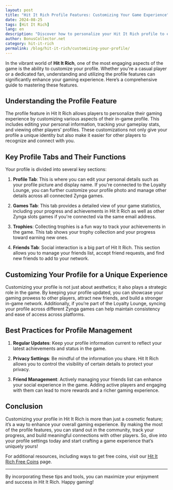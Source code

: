 ```yaml
---
layout: post
title: "Hit It Rich Profile Features: Customizing Your Game Experience"
date: 2024-08-25
tags: [Hit It Rich]
lang: en
description: "Discover how to personalize your Hit It Rich profile to enhance your gaming experience."
author: BonusCollector.net
category: hit-it-rich
permalink: /blog/hit-it-rich/customizing-your-profile/
---
```


In the vibrant world of **Hit It Rich**, one of the most engaging aspects of the game is the ability to customize your profile. Whether you're a casual player or a dedicated fan, understanding and utilizing the profile features can significantly enhance your gaming experience. Here’s a comprehensive guide to mastering these features.

## Understanding the Profile Feature

The profile feature in Hit It Rich allows players to personalize their gaming experience by customizing various aspects of their in-game profile. This includes editing your personal information, tracking your gameplay stats, and viewing other players' profiles. These customizations not only give your profile a unique identity but also make it easier for other players to recognize and connect with you.

## Key Profile Tabs and Their Functions

Your profile is divided into several key sections:

1. **Profile Tab**: This is where you can edit your personal details such as your profile picture and display name. If you're connected to the Loyalty Lounge, you can further customize your profile photo and manage other details across all connected Zynga games.

2. **Games Tab**: This tab provides a detailed view of your game statistics, including your progress and achievements in Hit It Rich as well as other Zynga slots games if you're connected via the same email address.

3. **Trophies**: Collecting trophies is a fun way to track your achievements in the game. This tab shows your trophy collection and your progress toward earning new ones.

4. **Friends Tab**: Social interaction is a big part of Hit It Rich. This section allows you to manage your friends list, accept friend requests, and find new friends to add to your network.

## Customizing Your Profile for a Unique Experience

Customizing your profile is not just about aesthetics; it also plays a strategic role in the game. By keeping your profile updated, you can showcase your gaming prowess to other players, attract new friends, and build a stronger in-game network. Additionally, if you’re part of the Loyalty Lounge, syncing your profile across different Zynga games can help maintain consistency and ease of access across platforms.

## Best Practices for Profile Management

1. **Regular Updates**: Keep your profile information current to reflect your latest achievements and status in the game.
   
2. **Privacy Settings**: Be mindful of the information you share. Hit It Rich allows you to control the visibility of certain details to protect your privacy.

3. **Friend Management**: Actively managing your friends list can enhance your social experience in the game. Adding active players and engaging with them can lead to more rewards and a richer gaming experience.

## Conclusion

Customizing your profile in Hit It Rich is more than just a cosmetic feature; it’s a way to enhance your overall gaming experience. By making the most of the profile features, you can stand out in the community, track your progress, and build meaningful connections with other players. So, dive into your profile settings today and start crafting a game experience that’s uniquely yours!

For additional resources, including ways to get free coins, visit our [Hit It Rich Free Coins](https://bonuscollector.net/hit-it-rich-free-coins/) page.

---

By incorporating these tips and tools, you can maximize your enjoyment and success in Hit It Rich. Happy gaming!